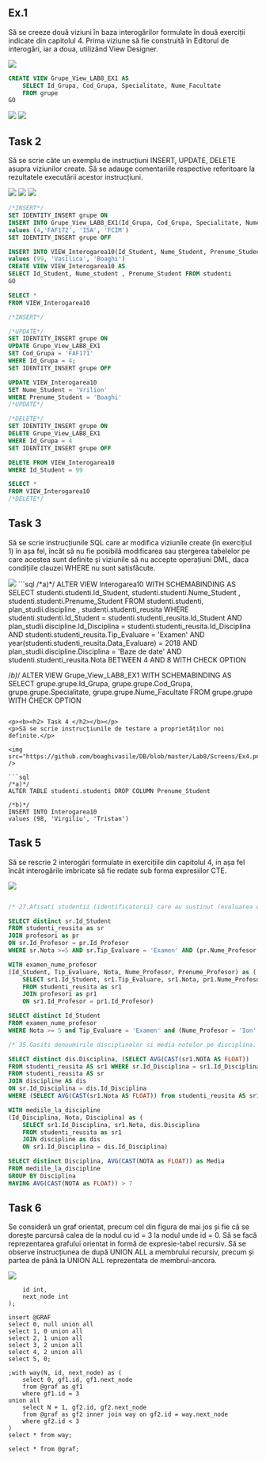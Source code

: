 <p><b><h2> Ex.1 </h2></b></p>
<p>Să se creeze două viziuni în baza interogărilor formulate în două exerciții indicate din capitolul
4. Prima viziune să fie construită în Editorul de interogări, iar a doua, utilizând View
Designer.</p>

<img src="https://github.com/boaghivasile/DB/blob/master/Lab8/Screens/Ex1a.png"  />

```sql
CREATE VIEW Grupe_View_LAB8_EX1 AS
	SELECT Id_Grupa, Cod_Grupa, Specialitate, Nume_Facultate 
	FROM grupe
GO
```
<img src="https://github.com/boaghivasile/DB/blob/master/Lab8/Screens/Ex1b.png"  />

<img src="https://github.com/boaghivasile/DB/blob/master/Lab8/Screens/Ex1c.png"  />

<p><b><h2> Task 2 </h2></b></p> 
<p>Să se scrie câte un exemplu de instrucțiuni INSERT, UPDATE, DELETE asupra viziunilor
create. Să se adauge comentariile respective referitoare la rezultatele executării acestor
instrucțiuni.</p>

<img src="https://github.com/boaghivasile/DB/blob/master/Lab8/Screens/Ex2.png"  />

<img src="https://github.com/boaghivasile/DB/blob/master/Lab8/Screens/Ex2a.png"  />

<img src="https://github.com/boaghivasile/DB/blob/master/Lab8/Screens/Ex2b.png"  />

```sql
/*INSERT*/
SET IDENTITY_INSERT grupe ON
INSERT INTO Grupe_View_LAB8_EX1(Id_Grupa, Cod_Grupa, Specialitate, Nume_Facultate)
values (4,'FAF172', 'ISA', 'FCIM')
SET IDENTITY_INSERT grupe OFF

INSERT INTO VIEW_Interogarea10(Id_Student, Nume_Student, Prenume_Student)
values (99, 'Vasilica', 'Boaghi')
CREATE VIEW VIEW_Interogarea10 AS 
SELECT Id_Student, Nume_student , Prenume_Student FROM studenti
GO

SELECT * 
FROM VIEW_Interogarea10

/*INSERT*/

/*UPDATE*/
SET IDENTITY_INSERT grupe ON
UPDATE Grupe_View_LAB8_EX1
SET Cod_Grupa = 'FAF171'
WHERE Id_Grupa = 4;
SET IDENTITY_INSERT grupe OFF

UPDATE VIEW_Interogarea10
SET Nume_Student = 'Vrilion'
WHERE Prenume_Student = 'Boaghi'
/*UPDATE*/

/*DELETE*/
SET IDENTITY_INSERT grupe ON
DELETE Grupe_View_LAB8_EX1
WHERE Id_Grupa = 4
SET IDENTITY_INSERT grupe OFF

DELETE FROM VIEW_Interogarea10
WHERE Id_Student = 99

SELECT * 
FROM VIEW_Interogarea10
/*DELETE*/
```

<p><b><h2> Task 3 </h2></b></p> 
<p>Să se scrie instrucțiunile SQL care ar modifica viziunile create (în exercițiul 1) în așa fel, încât
să nu fie posibilă modificarea sau ștergerea tabelelor pe care acestea sunt definite și viziunile
să nu accepte operațiuni DML, daca condițiile clauzei WHERE nu sunt satisfăcute.</p>

<img src="https://github.com/boaghivasile/DB/blob/master/Lab8/Screens/Ex3.png"  />
```sql 
/*a)*/
ALTER VIEW Interogarea10 WITH SCHEMABINDING AS
SELECT studenti.studenti.Id_Student, studenti.studenti.Nume_Student , studenti.studenti.Prenume_Student 
	FROM studenti.studenti, plan_studii.discipline , studenti.studenti_reusita
	WHERE studenti.studenti.Id_Student = studenti.studenti_reusita.Id_Student
	AND plan_studii.discipline.Id_Disciplina = studenti.studenti_reusita.Id_Disciplina
	AND studenti.studenti_reusita.Tip_Evaluare = 'Examen' 
	AND year(studenti.studenti_reusita.Data_Evaluare) = 2018 
	AND plan_studii.discipline.Disciplina = 'Baze de date'
	AND studenti.studenti_reusita.Nota BETWEEN  4 AND 8
WITH CHECK OPTION

/*b)*/
ALTER VIEW Grupe_View_LAB8_EX1 WITH SCHEMABINDING AS
SELECT grupe.grupe.Id_Grupa, grupe.grupe.Cod_Grupa, grupe.grupe.Specialitate, grupe.grupe.Nume_Facultate 
	FROM grupe.grupe
WITH CHECK OPTION

```

<p><b><h2> Task 4 </h2></b></p> 
<p>Să se scrie instrucțiunile de testare a proprietăților noi definite.</p> 

<img src="https://github.com/boaghivasile/DB/blob/master/Lab8/Screens/Ex4.png"  />

```sql
/*a)*/
ALTER TABLE studenti.studenti DROP COLUMN Prenume_Student

/*b)*/
INSERT INTO Interogarea10
values (98, 'Virgiliu', 'Tristan')

```

<p><b><h2> Task 5 </h2></b></p> 
<p>Să se rescrie 2 interogări formulate in exercițiile din capitolul 4, in așa fel încât interogările
imbricate să fie redate sub forma expresiilor CTE.</p>

<img src="https://github.com/boaghivasile/DB/blob/master/Lab8/Screens/Ex5.png"  />

```sql

/* 27.Afisati studentii (identificatorii) care au sustinut (evaluarea examen) la toate disciplinele predate de prof.Ion. */

SELECT distinct sr.Id_Student
FROM studenti_reusita as sr
JOIN profesori as pr
ON sr.Id_Profesor = pr.Id_Profesor
WHERE sr.Nota >=5 AND sr.Tip_Evaluare = 'Examen' AND (pr.Nume_Profesor = 'Ion' OR pr.Prenume_Profesor = 'Ion')

WITH examen_nume_profesor
(Id_Student, Tip_Evaluare, Nota, Nume_Profesor, Prenume_Profesor) as (
	SELECT sr1.Id_Student, sr1.Tip_Evaluare, sr1.Nota, pr1.Nume_Profesor, pr1.Prenume_Profesor
	FROM studenti_reusita as sr1
	JOIN profesori as pr1
	ON sr1.Id_Profesor = pr1.Id_Profesor)

SELECT distinct Id_Student
FROM examen_nume_profesor
WHERE Nota >= 5 and Tip_Evaluare = 'Examen' and (Nume_Profesor = 'Ion' OR Prenume_Profesor = 'Ion')

/* 35.Gasiti denuumirile disciplinelor si media notelor pe disciplina. Afisati numai disciplinele cu medii mai mari ca 7.0. */

SELECT distinct dis.Disciplina, (SELECT AVG(CAST(sr1.NOTA AS FLOAT)) 
FROM studenti_reusita AS sr1 WHERE sr.Id_Disciplina = sr1.Id_Disciplina) as Media
FROM studenti_reusita AS sr
JOIN discipline AS dis
ON sr.Id_Disciplina = dis.Id_Disciplina
WHERE (SELECT AVG(CAST(sr1.Nota AS FLOAT)) from studenti_reusita AS sr1 WHERE sr.Id_Disciplina = sr1.Id_Disciplina) > 7

WITH mediile_la_discipline
(Id_Disciplina, Nota, Disciplina) as (
	SELECT sr1.Id_Disciplina, sr1.Nota, dis.Disciplina
	FROM studenti_reusita as sr1
	JOIN discipline as dis
	ON sr1.Id_Disciplina = dis.Id_Disciplina)

SELECT distinct Disciplina, AVG(CAST(NOTA as FLOAT)) as Media
FROM mediile_la_discipline
GROUP BY Disciplina
HAVING AVG(CAST(NOTA as FLOAT)) > 7


```

<p><b><h2> Task 6 </h2></b></p> 
<p>Se consideră un graf orientat, precum cel din figura de mai jos și fie că se dorește parcursă calea
de la nodul cu id = 3 la nodul unde id = 0. Să se facă reprezentarea grafului orientat in formă de
expresie-tabel recursiv.
Să se observe instrucțiunea de după UNION ALL a membrului recursiv, precum și partea de
până la UNION ALL reprezentata de membrul-ancora.</p> 

<img src="https://github.com/boaghivasile/DB/blob/master/Lab7/Screens/Ex6.png"  />

```declare @graf table(
	id int, 
	next_node int
); 

insert @GRAF
select 0, null union all
select 1, 0 union all
select 2, 1 union all
select 3, 2 union all
select 4, 2 union all
select 5, 0;
 
;with way(N, id, next_node) as (
	select 0, gf1.id, gf1.next_node 
	from @graf as gf1
	where gf1.id = 3
union all
	select N + 1, gf2.id, gf2.next_node
	from @graf as gf2 inner join way on gf2.id = way.next_node
	where gf2.id < 3
)
select * from way;

select * from @graf;
```

